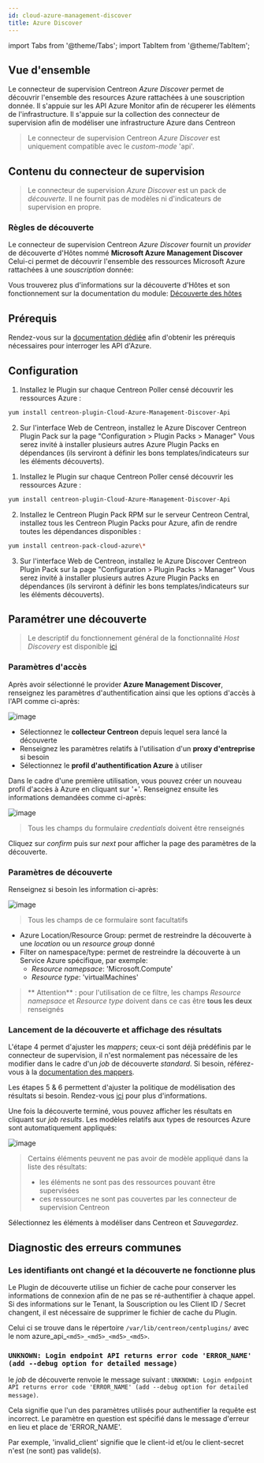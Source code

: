 ```yaml
---
id: cloud-azure-management-discover
title: Azure Discover
---
```

import Tabs from '@theme/Tabs';
import TabItem from '@theme/TabItem';


## Vue d'ensemble

Le connecteur de supervision Centreon *Azure Discover* permet de découvrir l'ensemble des resources Azure rattachées à une souscription donnée.
Il s'appuie sur les API Azure Monitor afin de récuperer les éléments de l'infrastructure. Il s'appuie sur la collection des connecteur de supervision
afin de modéliser une infrastructure Azure dans Centreon

> Le connecteur de supervision Centreon *Azure Discover* est uniquement compatible avec le *custom-mode* 'api'.

## Contenu du connecteur de supervision

> Le connecteur de supervision *Azure Discover* est un pack de *découverte*. Il ne fournit pas de modèles ni d'indicateurs de supervision en propre.

### Règles de découverte

Le connecteur de supervision Centreon *Azure Discover* fournit un *provider* de découverte d'Hôtes nommé **Microsoft Azure Management Discover**
Celui-ci permet de découvrir l'ensemble des ressources Microsoft Azure rattachées à une *souscription* donnée:

Vous trouverez plus d'informations sur la découverte d'Hôtes et son fonctionnement sur la documentation du module:
[Découverte des hôtes](/docs/monitoring/discovery/hosts-discovery)

## Prérequis

Rendez-vous sur la [documentation dédiée](../getting-started/how-to-guides/azure-credential-configuration.md) afin d'obtenir les prérequis nécessaires pour interroger les API d'Azure.

## Configuration 

<Tabs groupId="sync">
<TabItem value="Online License" label="Online License">

1. Installez le Plugin sur chaque Centreon Poller censé découvrir les ressources Azure :

```bash
yum install centreon-plugin-Cloud-Azure-Management-Discover-Api
```

2. Sur l'interface Web de Centreon, installez le Azure Discover Centreon Plugin Pack sur la page "Configuration > Plugin Packs > Manager" Vous serez invité à installer plusieurs autres Azure Plugin Packs en dépendances (ils serviront à définir les bons templates/indicateurs sur les éléments découverts).


</TabItem>
<TabItem value="Offline License" label="Offline License">

1. Installez le Plugin sur chaque Centreon Poller censé découvrir les ressources Azure :

```bash
yum install centreon-plugin-Cloud-Azure-Management-Discover-Api
```

2. Installez le Centreon Plugin Pack RPM sur le serveur Centreon Central, installez tous les Centreon Plugin Packs pour Azure, afin de rendre toutes les dépendances disponibles :

```bash
yum install centreon-pack-cloud-azure\*
```

3. Sur l'interface Web de Centreon, installez le Azure Discover Centreon Plugin Pack sur la page "Configuration > Plugin Packs > Manager" Vous serez invité à installer plusieurs autres Azure Plugin Packs en dépendances (ils serviront à définir les bons templates/indicateurs sur les éléments découverts).


</TabItem>
</Tabs>

## Paramétrer une découverte

> Le descriptif du fonctionnement général de la fonctionnalité *Host Discovery* est disponible [ici](/docs/monitoring/discovery/hosts-discovery)

### Paramètres d'accès

Après avoir sélectionné le provider **Azure Management Discover**, renseignez les paramètres d'authentification ainsi que les options 
d'accès à l'API comme ci-après:

![image](../../../assets/integrations/plugin-packs/procedures/cloud-azure-management-discover-accessparameters.png)

- Sélectionnez le **collecteur Centreon** depuis lequel sera lancé la découverte
- Renseignez les paramètres relatifs à l'utilisation d'un **proxy d'entreprise** si besoin
- Sélectionnez le **profil d'authentification Azure** à utiliser

Dans le cadre d'une première utilisation, vous pouvez créer un nouveau profil d'accès à Azure en cliquant sur '+'. Renseignez ensuite
les informations demandées comme ci-après:

![image](../../../assets/integrations/plugin-packs/procedures/cloud-azure-management-discover-credentials.png)

> Tous les champs du formulaire *credentials* doivent être renseignés

Cliquez sur *confirm* puis sur *next* pour afficher la page des paramètres de la découverte.

### Paramètres de découverte

Renseignez si besoin les information ci-après:

![image](../../../assets/integrations/plugin-packs/procedures/cloud-azure-management-discover-discoparameters.png)

> Tous les champs de ce formulaire sont facultatifs

- Azure Location/Resource Group: permet de restreindre la découverte à une *location* ou un *resource group* donné
- Filter on namespace/type: permet de restreindre la découverte à un Service Azure spécifique, par exemple:
    - *Resource namepsace*: 'Microsoft.Compute'
    - *Resource type*: 'virtualMachines'
> ** Attention** : pour l'utilisation de ce filtre,
> les champs *Resource namepsace* et *Resource type* doivent dans ce cas être **tous les deux** renseignés

### Lancement de la découverte et affichage des résultats

L'étape 4 permet d'ajuster les *mappers*; ceux-ci sont déjà prédéfinis par le connecteur de supervision, il n'est normalement pas
nécessaire de les modifier dans le cadre d'un *job* de découverte *standard*. Si besoin, référez-vous à la 
[documentation des mappers](/docs/monitoring/discovery/hosts-discovery#comment-utiliser-les-modificateurs).

Les étapes 5 & 6 permettent d'ajuster la politique de modélisation des résultats si besoin. Rendez-vous 
[ici](/docs/monitoring/discovery/hosts-discovery#définir-les-politiques-danalyse-et-de-mise-à-jour) pour plus d'informations.

Une fois la découverte terminé, vous pouvez afficher les résultats en cliquant sur *job results*. Les modèles relatifs aux types de resources
Azure sont automatiquement appliqués:

![image](../../../assets/integrations/plugin-packs/procedures/cloud-azure-management-discover-results.png)

> Certains éléments peuvent ne pas avoir de modèle appliqué dans la liste des résultats:
> - les éléments ne sont pas des ressources pouvant être supervisées
> - ces ressources ne sont pas couvertes par les connecteur de supervision Centreon

Sélectionnez les éléments à modéliser dans Centreon et *Sauvegardez*.

## Diagnostic des erreurs communes  

### Les identifiants ont changé et la découverte ne fonctionne plus

Le Plugin de découverte utilise un fichier de cache pour conserver les informations de connexion afin de ne pas 
se ré-authentifier à chaque appel. Si des informations sur le Tenant, la Souscription ou les 
Client ID / Secret changent, il est nécessaire de supprimer le fichier de cache du Plugin. 

Celui ci se trouve dans le répertoire ```/var/lib/centreon/centplugins/``` avec le nom azure_api_`<md5>_<md5>_<md5>_<md5>`.

### ```UNKNOWN: Login endpoint API returns error code 'ERROR_NAME' (add --debug option for detailed message)```

le *job* de découverte renvoie le message suivant : 
```UNKNOWN: Login endpoint API returns error code 'ERROR_NAME' (add --debug option for detailed message)```.

Cela signifie que l'un des paramètres utilisés pour authentifier la requête est incorrect. Le paramètre 
en question est spécifié dans le message d'erreur en lieu et place de 'ERROR_NAME'. 

Par exemple, 'invalid_client' signifie que le client-id et/ou le client-secret
n'est (ne sont) pas valide(s).

